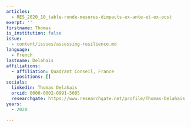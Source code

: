 ```yaml
---
articles:
  - RES_2020_10_table-ronde-mesures-dimpacts-ex-ante-et-ex-post
exerpt: ''
firstname: Thomas
is_institution: false
issue:
  - content/issues/assessing-resilience.md
language:
  - French
lastname: Delahais
affiliations:
  - affiliation: Quadrant Conseil, France
    positions: []
socials:
  linkedin: Thomas Delahais
  orcid: 0000-0002-0991-5085
  researchgate: https://www.researchgate.net/profile/Thomas-Delahais
years:
  - 2020

---
```

